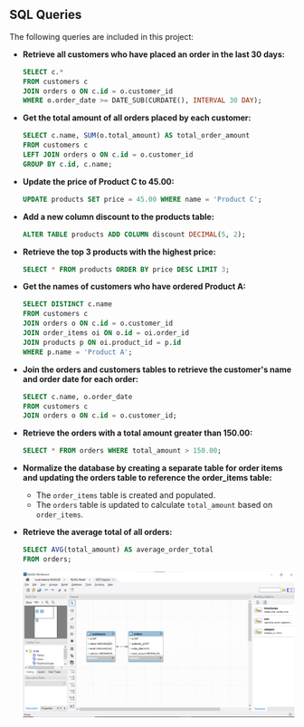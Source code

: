 ## SQL Queries

The following queries are included in this project:

* **Retrieve all customers who have placed an order in the last 30 days:**

    ```sql
    SELECT c.*
    FROM customers c
    JOIN orders o ON c.id = o.customer_id
    WHERE o.order_date >= DATE_SUB(CURDATE(), INTERVAL 30 DAY);
    ```

* **Get the total amount of all orders placed by each customer:**

    ```sql
    SELECT c.name, SUM(o.total_amount) AS total_order_amount
    FROM customers c
    LEFT JOIN orders o ON c.id = o.customer_id
    GROUP BY c.id, c.name;
    ```

* **Update the price of Product C to 45.00:**

    ```sql
    UPDATE products SET price = 45.00 WHERE name = 'Product C';
    ```

* **Add a new column discount to the products table:**

    ```sql
    ALTER TABLE products ADD COLUMN discount DECIMAL(5, 2);
    ```

* **Retrieve the top 3 products with the highest price:**

    ```sql
    SELECT * FROM products ORDER BY price DESC LIMIT 3;
    ```

* **Get the names of customers who have ordered Product A:**

    ```sql
    SELECT DISTINCT c.name
    FROM customers c
    JOIN orders o ON c.id = o.customer_id
    JOIN order_items oi ON o.id = oi.order_id
    JOIN products p ON oi.product_id = p.id
    WHERE p.name = 'Product A';
    ```

* **Join the orders and customers tables to retrieve the customer's name and order date for each order:**

    ```sql
    SELECT c.name, o.order_date
    FROM customers c
    JOIN orders o ON c.id = o.customer_id;
    ```

* **Retrieve the orders with a total amount greater than 150.00:**

    ```sql
    SELECT * FROM orders WHERE total_amount > 150.00;
    ```

* **Normalize the database by creating a separate table for order items and updating the orders table to reference the order_items table:**
    * The `order_items` table is created and populated.
    * The `orders` table is updated to calculate `total_amount` based on `order_items`.

* **Retrieve the average total of all orders:**

    ```sql
    SELECT AVG(total_amount) AS average_order_total
    FROM orders;
    ```
    ![alt image](https://github.com/abarna-RP/mysql-task/blob/main/output%20mysql.png)
